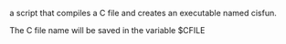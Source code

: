 a script that compiles a C file and creates an executable named cisfun.



The C file name will be saved in the variable $CFILE
